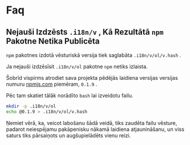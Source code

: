 # Faq

## Nejauši Izdzēsts `.i18n/v` , Kā Rezultātā `npm` Pakotne Netika Publicēta

`npm` pakotnes izdotā vēsturiskā versija tiek saglabāta `.i18n/v/ol/v.hash` .

Ja nejauši izdzēsīsit `.i18n/v/ol` pakotne `npm` netiks izlaista.

Šobrīd vispirms atrodiet sava projekta pēdējās laidiena versijas versijas numuru [npmjs.com](//npmjs.com) piemēram, `0.1.9` .

Pēc tam skatiet tālāk norādīto `bash` lai izveidotu failu.

```bash
mkdir -p .i18n/v/ol
echo @0.1.9 > .i18n/v/ol/v.hash
```

Ņemiet vērā, ka, veicot labošanu šādā veidā, tiks zaudēta failu vēsture, padarot neiespējamu pakāpenisku nākamā laidiena atjaunināšanu, un viss saturs tiks pārsaiņots un augšupielādēts vienu reizi.